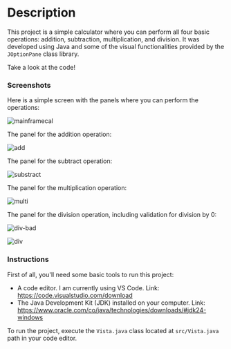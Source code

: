 # Description

This project is a simple calculator where you can perform all four basic operations: addition, subtraction, multiplication, and division. It was developed using Java and some of the visual functionalities provided by the `JOptionPane` class library.

Take a look at the code!

### Screenshots 

Here is a simple screen with the panels where you can perform the operations:

![mainframecal](https://github.com/user-attachments/assets/29748335-9990-4afc-8545-78e93f4c6422)

The panel for the addition operation:

![add](https://github.com/user-attachments/assets/ccaadfed-3688-4200-87e1-60afeefe3001)

The panel for the subtract operation:

![substract](https://github.com/user-attachments/assets/7d51a746-e32d-4394-b370-765626baed31)

The panel for the multiplication operation:

![multi](https://github.com/user-attachments/assets/0798f8d2-8a0e-4d5f-a7c1-9a6ad55a4153)

The panel for the division operation, including validation for division by 0:

![div-bad](https://github.com/user-attachments/assets/92717542-605a-43ce-b98a-c4462d29c62b)

![div](https://github.com/user-attachments/assets/594f1d18-7f8a-48ae-add5-3b36b963b7ff)

### Instructions

First of all, you'll need some basic tools to run this project:

* A code editor. I am currently using VS Code. Link: https://code.visualstudio.com/download
* The Java Development Kit (JDK) installed on your computer. Link: https://www.oracle.com/co/java/technologies/downloads/#jdk24-windows

To run the project, execute the `Vista.java` class located at `src/Vista.java` path in your code editor.
